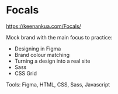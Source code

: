 # Focals

https://keenankua.com/Focals/

Mock brand with the main focus to practice:
- Designing in Figma
- Brand colour matching
- Turning a design into a real site
- Sass
- CSS Grid

Tools: Figma, HTML, CSS, Sass, Javascript

